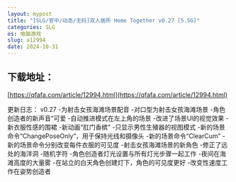 ```yaml
---
layout: mypost
title: "[SLG/官中/动态/无码]双人居所 Home Together v0.27 [5.5G]"
categories: SLG
os: 电脑游戏
slug: a12994
date: 2024-10-31
---
```


## 下载地址：

[https://qfafa.com/article/12994.html](https://qfafa.com/article/12994.html)

更新日志：
v0.27
-为射击女孩海滩场景配音
-对口型为射击女孩海滩场景
-角色创造者的新声音“可爱
-自动推进模式在左上角的场景
-改进了场景UI的视觉效果
-新衣服性感的围裙
-新动画“肛门香槟”
-只显示男性生殖器的视图模式
-新的场景命令“ChangePoseOnly”，用于保持光线和摄像头
-新的场景命令“ClearCum”
-新的场景命令分别改变每件衣服的可见度
-射击女孩海滩场景的新角色
-修正了远处的海洋洞
-随机字符
-角色创造者灯光设置与所有灯光步骤一起工作
-夜间在海滩高度的大量雾
-在站立的白天角色创建灯下，角色的可见度更好
-改变性速度工作在姿势创造者